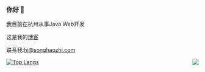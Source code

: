 ### 你好 👋

我目前在杭州从事Java Web开发

这是我的[博客](https://songhaozhi.com)

联系我:hi@songhaozhi.com

<img align="right" src="https://github-readme-stats.vercel.app/api?username=gujiniCY&show_icons=true&icon_color=805AD5&text_color=718096&bg_color=ffffff&hide_title=true&count_private=true" />

[![Top Langs](https://github-readme-stats.vercel.app/api/top-langs/?username=gujiniCY&layout=compact)](https://github.com/gujiniCY/mayday)






<!--
**gujiniCY/gujiniCY** is a ✨ _special_ ✨ repository because its `README.md` (this file) appears on your GitHub profile.

Here are some ideas to get you started:

- 🔭 I’m currently working on ...
- 🌱 I’m currently learning ...
- 👯 I’m looking to collaborate on ...
- 🤔 I’m looking for help with ...
- 💬 Ask me about ...
- 📫 How to reach me: ...
- 😄 Pronouns: ...
- ⚡ Fun fact: ...
-->
